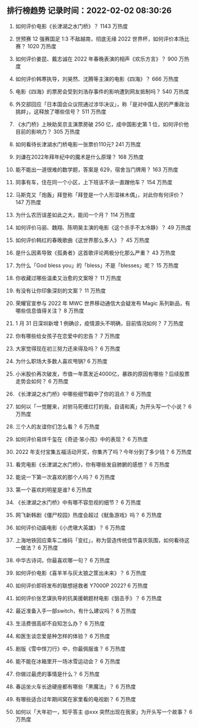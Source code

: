 
## 排行榜趋势 记录时间：2022-02-02 08:30:26
  
  1. 如何评价电影《长津湖之水门桥》？ 1143 万热度
    
  2. 世预赛 12 强赛国足 1:3 不敌越南，彻底无缘 2022 世界杯，如何评价本场比赛？ 1020 万热度
    
  3. 如何评价姜昆、戴志诚在 2022 年春晚表演的相声《欢乐方言》？ 900 万热度
    
  4. 如何评价韩寒执导，刘昊然、沈腾等主演的电影《四海》？ 666 万热度
    
  5. 电影《四海》的票房会受到刘浩存事件的影响遭到网友抵制吗？ 540 万热度
    
  6. 外交部回应「日本国会众议院通过涉华决议」，称「是对中国人民的严重政治挑衅」，这释放了哪些信号？ 511 万热度
    
  7. 《水门桥》上映助吴京主演票房破 250 亿，成中国影史第 1 位，如何评价他目前的影响力？ 305 万热度
    
  8. 如何看待长津湖水门桥电影一张票价110元? 241 万热度
    
  9. 刘谦在2022年拜年纪中的魔术是什么原理？ 168 万热度
    
  10. 能不能出一道很难的数学题，答案是 629，宿舍当门牌用？ 163 万热度
    
  11. 同事有车，住在同一个小区，上下班该不该一直蹭他车？ 154 万热度
    
  12. 马斯克又「炮轰」拜登称「拜登是一个人形湿袜木偶」，对此你有何评价？ 147 万热度
    
  13. 为什么农历误差如此之大，能闰一个月？ 114 万热度
    
  14. 如何评价马丽、魏翔、陈明昊主演的电影《这个杀手不太冷静》？ 49 万热度
    
  15. 如何评价韩红的春晚歌曲《这世界那么多人》？ 45 万热度
    
  16. 是什么因素导致《孤勇者》这首歌评论两极分化那么严重？ 43 万热度
    
  17. 为什么「God bless you」的「bless」不是「blesses」呢？ 15 万热度
    
  18. 你收藏过哪些温柔又治愈的文案呀？ 11 万热度
    
  19. 有没有让你印象深刻的文案？ 11 万热度
    
  20. 荣耀官宣参与 2022 年 MWC 世界移动通信大会疑发布 Magic 系列新品，有哪些信息值得关注？ 8 万热度
    
  21. 1 月 31 日深圳新增 1 例确诊，疫情源头不明确，目前情况如何？ 7 万热度
    
  22. 你有哪些给女孩子在恋爱中的忠告？ 7 万热度
    
  23. 大家觉得现在初三努力还来得及吗？ 6 万热度
    
  24. 为什么职场大多数人喜欢甩锅? 6 万热度
    
  25. 小米股价再次破发，市值一年蒸发近4000亿，暴跌的原因有哪些？后续股票走势会如何？ 6 万热度
    
  26. 《长津湖之水门桥》中哪些细节戳中了你的泪点？ 6 万热度
    
  27. 如何以「一觉醒来，对驸马死缠烂打的我，自请和离」为开头写一个小说？ 6 万热度
    
  28. 三个人的友谊你们怎么看？ 6 万热度
    
  29. 如何评价易烊千玺在《奇迹·笨小孩》中的表现？ 6 万热度
    
  30. 2022 年支付宝集五福活动开奖，你集齐了吗？今年分到了多少钱？ 6 万热度
    
  31. 看完电影《长津湖之水门桥》，你有哪些发自肺腑的感想？ 6 万热度
    
  32. 能说一下第一次喜欢的那个人吗？ 6 万热度
    
  33. 第一个喜欢的明星是谁? 6 万热度
    
  34. 《长津湖之水门桥》中有哪不容忽视的细节？ 6 万热度
    
  35. 网飞新韩剧《僵尸校园》热度会超过《鱿鱼游戏》吗？ 6 万热度
    
  36. 如何评价动画电影《小虎墩大英雄》？ 6 万热度
    
  37. 上海地铁回应乘车二维码「变红」，称为营造传统佳节喜庆氛围，如何看待这一做法？ 6 万热度
    
  38. 中华古诗词，你最喜欢哪一句？ 6 万热度
    
  39. 如何评价电影《喜羊羊与灰太狼之筐出未来》？ 6 万热度
    
  40. 如何评价即将发布的联想拯救者 Y7000P 2022? 6 万热度
    
  41. 如何评价张艺谋执导的抗美援朝题材电影《狙击手》？ 6 万热度
    
  42. 最近准备入手一部switch，有什么建议吗？ 6 万热度
    
  43. 生活费很高却不自知怎么办？ 6 万热度
    
  44. 和医生谈恋爱是种怎样的体验？ 6 万热度
    
  45. 剧版《雪中悍刀行》中，你最佩服谁？ 6 万热度
    
  46. 能不能在冰箱里开一场冰雪运动会？ 6 万热度
    
  47. 你做过最虎的事情是什么？ 6 万热度
    
  48. 春运坐火车长途硬座都有哪些「黑魔法」？ 6 万热度
    
  49. 有哪些适合过年期间窝在家里看的电视剧？ 6 万热度
    
  50. 如何以「大年初一，知乎答主 @xxx 突然出现在我家」为开头写一个故事？ 6 万热度
    